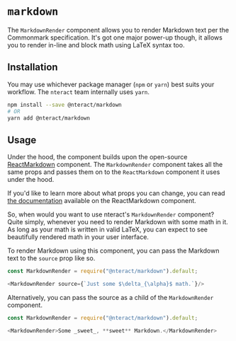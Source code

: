# `markdown`

The `MarkdownRender` component allows you to render Markdown text per the Commonmark specification. It's got one major power-up though, it allows you to render in-line and block math using LaTeX syntax too.

## Installation

You may use whichever package manager (`npm` or `yarn`) best suits your workflow. The `nteract` team internally uses `yarn`.

```bash
npm install --save @nteract/markdown
# OR
yarn add @nteract/markdown
```

## Usage

Under the hood, the component builds upon the open-source [ReactMarkdown](https://github.com/rexxars/react-markdown) component. The `MarkdownRender` component takes all the same props and passes them on to the `ReactMarkdown` component it uses under the hood.

If you'd like to learn more about what props you can change, you can read [the documentation](https://github.com/rexxars/react-markdown#options) available on the ReactMarkdown component.

So, when would you want to use nteract's `MarkdownRender` component? Quite simply, whenever you need to render Markdown with some math in it. As long as your math is written in valid LaTeX, you can expect to see beautifully rendered math in your user interface.

To render Markdown using this component, you can pass the Markdown text to the `source` prop like so.

```javascript
const MarkdownRender = require("@nteract/markdown").default;

<MarkdownRender source={`Just some $\delta_{\alpha}$ math.`}/>
```

Alternatively, you can pass the source as a child of the `MarkdownRender` component.

```javascript
const MarkdownRender = require("@nteract/markdown").default;

<MarkdownRender>Some _sweet_, **sweet** Markdown.</MarkdownRender>
```